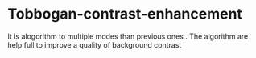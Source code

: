 # Tobbogan-contrast-enhancement
It is alogorithm to multiple  modes than previous ones . The algorithm are help full to improve a quality of background contrast 
